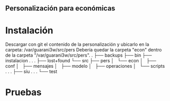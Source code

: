 ## Personalización para económicas 
# Instalación
Descargar con git el contenido de la personalización y ubicarlo en la carpeta: 
/var/guarani3w/src/pers
Debería quedar la carpeta "econ" dentro de la carpeta "/var/guarani3w/src/pers".
.
├── backups
├── bin
├── instalacion
.
.
.
├── lost+found
└── src
    ├── pers
    │   └── econ
    │       ├── conf
    │       ├── mensajes
    │       ├── modelo
    │       ├── operaciones
    │       └── scripts
	.
	.
	.
    ├── siu
    .
	.
	.
    └── test

# Pruebas
